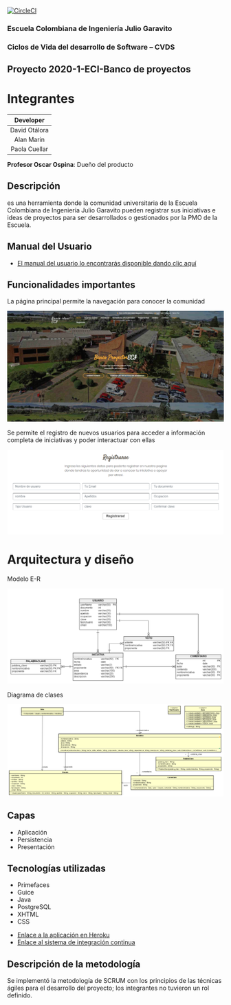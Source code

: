 [![CircleCI](https://circleci.com/gh/DDRBernal/2020-1-PROYCVDS-DavidOtalora-AlanMarin-PaolaCuellar.svg?style=svg)](https://app.circleci.com/pipelines/github/DDRBernal/2020-1-PROYCVDS-DavidOtalora-AlanMarin-PaolaCuellar)

### Escuela Colombiana de Ingeniería Julio Garavito
### Ciclos de Vida del desarrollo de Software – CVDS

## Proyecto 2020-1-ECI-Banco de proyectos

# Integrantes

| Developer |
| :--: |
| David Otálora |
| Alan Marin |
| Paola Cuellar |

**Profesor Oscar Ospina**: Dueño del producto

## Descripción

es una herramienta donde la comunidad universitaria de la Escuela Colombiana de Ingeniería Julio Garavito pueden registrar sus iniciativas e ideas de proyectos para ser desarrollados o gestionados por la PMO de la Escuela. 

## Manual del Usuario


* [El manual del usuario lo encontrarás disponible dando clic aquí](https://github.com/DDRBernal/2020-1-PROYCVDS-DavidOtalora-AlanMarin-PaolaCuellar/blob/master/MANUALDELUSUARIO.pdf)
## Funcionalidades importantes

La página principal permite la navegación para conocer la comunidad   
  

![](img/producto/pagPrincipal.PNG)


Se permite el registro de nuevos usuarios para acceder a información completa de iniciativas y poder interactuar con ellas  
   
     
![](img/producto/seccRegistro.PNG)



# Arquitectura y diseño

Modelo E-R 

 ![](img/SqlBancoIniciativas.PNG)

Diagrama de clases

 ![](img/Clases.PNG)

## Capas

 - Aplicación
 - Persistencia
 - Presentación

## Tecnologías utilizadas

 - Primefaces
 - Guice
 - Java
 - PostgreSQL
 - XHTML
 - CSS

* [Enlace a la aplicación en Heroku](https://proycvds-2020-1-otaloramarin.herokuapp.com/)
* [Enlace al sistema de integración continua](https://app.circleci.com/pipelines/github/DDRBernal/2020-1-PROYCVDS-DavidOtalora-AlanMarin-PaolaCuellar)

## Descripción de la metodología

  Se implementó la metodología de SCRUM con los principios de las técnicas ágiles para el desarrollo del proyecto; los integrantes no tuvieron un rol definido.




